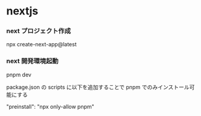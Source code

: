 # nextjs

### next プロジェクト作成

npx create-next-app@latest

### next 開発環境起動

pnpm dev



package.json の scripts に以下を追加することで pnpm でのみインストール可能にする

"preinstall": "npx only-allow pnpm"
